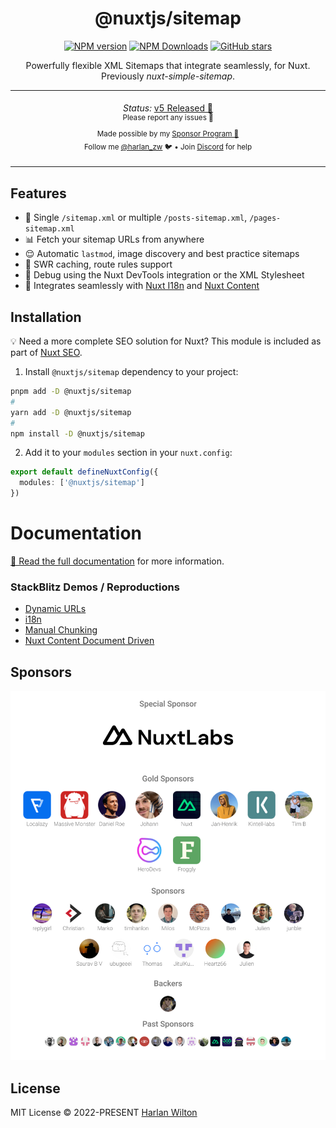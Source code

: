 <h1 align='center'>@nuxtjs/sitemap</h1>

<p align="center">
<a href='https://github.com/nuxt-modules/sitemap/actions/workflows/test.yml'>
</a>
<a href="https://www.npmjs.com/package/@nuxtjs/sitemap" target="__blank"><img src="https://img.shields.io/npm/v/@nuxtjs/sitemap?style=flat&colorA=002438&colorB=28CF8D" alt="NPM version"></a>
<a href="https://www.npmjs.com/package/@nuxtjs/sitemap" target="__blank"><img alt="NPM Downloads" src="https://img.shields.io/npm/dm/@nuxtjs/sitemap?flat&colorA=002438&colorB=28CF8D"></a>
<a href="https://github.com/nuxt-modules/sitemap" target="__blank"><img alt="GitHub stars" src="https://img.shields.io/github/stars/nuxt-modules/sitemap?flat&colorA=002438&colorB=28CF8D"></a>
</p>

<p align="center">
Powerfully flexible XML Sitemaps that integrate seamlessly, for Nuxt. Previously <i>nuxt-simple-sitemap</i>.
</p>

<p align="center">
<table>
<tbody>
<td align="center">
<img width="800" height="0" /><br>
<i>Status:</i> <a href="https://github.com/nuxt-modules/sitemap/releases/tag/v5.0.0">v5 Released 🎉</a></b> <br>
<sup> Please report any issues 🐛</sup><br>
<sub>Made possible by my <a href="https://github.com/sponsors/harlan-zw">Sponsor Program 💖</a><br> Follow me <a href="https://twitter.com/harlan_zw">@harlan_zw</a> 🐦 • Join <a href="https://discord.gg/275MBUBvgP">Discord</a> for help</sub><br>
<img width="800" height="0" />
</td>
</tbody>
</table>
</p>

## Features

- 🌴 Single `/sitemap.xml` or multiple `/posts-sitemap.xml`, `/pages-sitemap.xml`
- 📊 Fetch your sitemap URLs from anywhere
- 😌 Automatic `lastmod`, image discovery and best practice sitemaps
- 🔄 SWR caching, route rules support
- 🎨 Debug using the Nuxt DevTools integration or the XML Stylesheet
- 🤝 Integrates seamlessly with [Nuxt I18n](https://github.com/nuxt-modules/i18n) and [Nuxt Content](https://github.com/nuxt/content)

## Installation

💡 Need a more complete SEO solution for Nuxt? This module is included as part of [Nuxt SEO](https://nuxtseo.com).

1. Install `@nuxtjs/sitemap` dependency to your project:

```bash
pnpm add -D @nuxtjs/sitemap
#
yarn add -D @nuxtjs/sitemap
#
npm install -D @nuxtjs/sitemap
```

2. Add it to your `modules` section in your `nuxt.config`:

```ts
export default defineNuxtConfig({
  modules: ['@nuxtjs/sitemap']
})
```

# Documentation

[📖 Read the full documentation](https://nuxtseo.com/sitemap) for more information.

### StackBlitz Demos / Reproductions

- [Dynamic URLs](https://stackblitz.com/edit/nuxt-starter-dyraxc?file=server%2Fapi%2F_sitemap-urls.ts)
- [i18n](https://stackblitz.com/edit/nuxt-starter-jwuie4?file=app.vue)
- [Manual Chunking](https://stackblitz.com/edit/nuxt-starter-umyso3?file=nuxt.config.ts)
- [Nuxt Content Document Driven](https://stackblitz.com/edit/nuxt-starter-a5qk3s?file=nuxt.config.ts)

## Sponsors

<p align="center">
  <a href="https://raw.githubusercontent.com/harlan-zw/static/main/sponsors.svg">
    <img src='https://raw.githubusercontent.com/harlan-zw/static/main/sponsors.svg'/>
  </a>
</p>

## License

MIT License © 2022-PRESENT [Harlan Wilton](https://github.com/harlan-zw)

